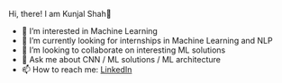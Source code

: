 Hi, there! I am Kunjal Shah👋
- 👀 I’m interested in Machine Learning
- 🌱 I’m currently looking for internships in Machine Learning and NLP
- 💞️ I’m looking to collaborate on interesting ML solutions
- 💬 Ask me about CNN / ML solutions / ML architecture
- 📫 How to reach me: [LinkedIn](https://www.linkedin.com/in/kunjal-shah-b99ba51b2/)

<!---
kunjalshah101/kunjalshah101 is a ✨ special ✨ repository because its `README.md` (this file) appears on your GitHub profile.
You can click the Preview link to take a look at your changes.
--->
